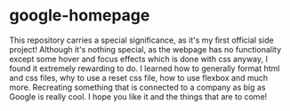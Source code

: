 # google-homepage

This repository carries a special significance, as it's my first official side project! Although it's nothing special, as the webpage has no functionality except some hover and focus effects which is done with css anyway, I found it extremely rewarding to do. I learned how to generally format html and css files, why to use a reset css file, how to use flexbox and much more. Recreating something that is connected to a company as big as Google is really cool. I hope you like it and the things that are to come!
